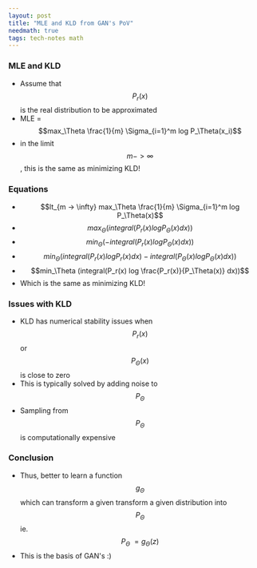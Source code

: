 ```yaml
---
layout: post
title: "MLE and KLD from GAN's PoV"
needmath: true
tags: tech-notes math
---
```


### MLE and KLD
* Assume that $$P_r(x)$$ is the real distribution to be approximated
* MLE = $$max_\Theta \frac{1}{m} \Sigma_{i=1}^m log P_\Theta(x_i)$$
* in the limit $$m -> \infty$$, this is the same as minimizing KLD!

### Equations
* $$lt_{m -> \infty} max_\Theta \frac{1}{m} \Sigma_{i=1}^m log P_\Theta(x)$$
* $$max_\Theta (integral(P_r(x) log P_\Theta(x) dx))$$
* $$min_\Theta (-integral(P_r(x) log P_\Theta(x) dx))$$
* $$min_\Theta (integral(P_r(x) log P_r(x) dx) - integral(P_\Theta(x) log P_\Theta(x) dx))$$
* $$min_\Theta (integral(P_r(x) log \frac{P_r(x)}{P_\Theta(x)} dx))$$
* Which is the same as minimizing KLD!

### Issues with KLD
* KLD has numerical stability issues when $$P_r(x)$$ or $$P_\Theta(x)$$ is close
  to zero
* This is typically solved by adding noise to $$P_\Theta$$
* Sampling from $$P_\Theta$$ is computationally expensive

### Conclusion
* Thus, better to learn a function $$g_\Theta$$ which can transform a given
  transform a given distribution into $$P_\Theta$$ ie. $$P_\Theta ~= g_\Theta(z)$$
* This is the basis of GAN's :)
